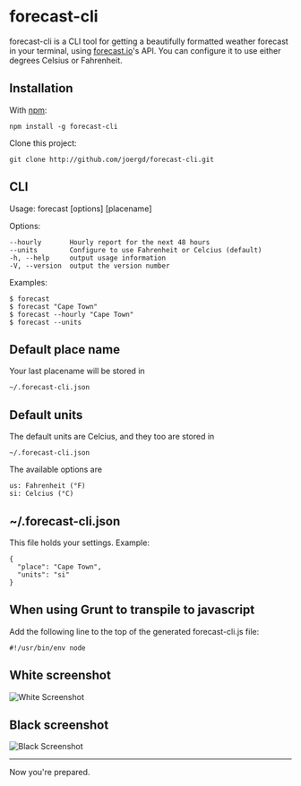 forecast-cli
============

forecast-cli is a CLI tool for getting a beautifully formatted weather forecast in your terminal, using [forecast.io]( http://forecast.io)'s API. You can configure it to use either degrees Celsius or Fahrenheit.



Installation
------------

With [npm](http://github.com/isaacs/npm):

    npm install -g forecast-cli

Clone this project:

    git clone http://github.com/joergd/forecast-cli.git


CLI
---

  Usage: forecast [options] [placename]

  Options:

    --hourly       Hourly report for the next 48 hours
    --units        Configure to use Fahrenheit or Celcius (default)
    -h, --help     output usage information
    -V, --version  output the version number

  Examples:

    $ forecast
    $ forecast "Cape Town"
    $ forecast --hourly "Cape Town"
    $ forecast --units


Default place name
------------------

Your last placename will be stored in

    ~/.forecast-cli.json


Default units
-------------

The default units are Celcius, and they too are stored in

    ~/.forecast-cli.json

The available options are

    us: Fahrenheit (°F)
    si: Celcius (°C)


~/.forecast-cli.json
--------------------

This file holds your settings. Example:

    {
      "place": "Cape Town",
      "units": "si"
    }


When using Grunt to transpile to javascript
-------------------------------------------

Add the following line to the top of the generated forecast-cli.js file:

    #!/usr/bin/env node


White screenshot
----------------

![White Screenshot](https://raw.github.com/joergd/forecast-cli/master/screenshot-white.png)


Black screenshot
----------------

![Black Screenshot](https://raw.github.com/joergd/forecast-cli/master/screenshot-black.png)


----------------

Now you're prepared.
